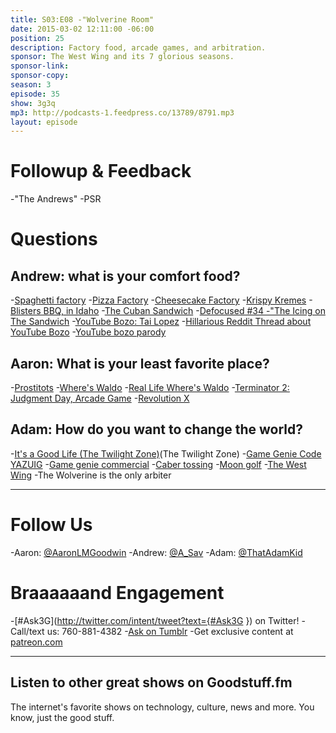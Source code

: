 ```yaml
---
title: S03:E08 -"Wolverine Room"
date: 2015-03-02 12:11:00 -06:00
position: 25
description: Factory food, arcade games, and arbitration.
sponsor: The West Wing and its 7 glorious seasons.
sponsor-link: 
sponsor-copy: 
season: 3
episode: 35
show: 3g3q
mp3: http://podcasts-1.feedpress.co/13789/8791.mp3
layout: episode
---
```


# Followup &amp; Feedback
-"The Andrews"
-PSR

# Questions

## Andrew: what is your comfort food?
-[Spaghetti factory](http://www.osf.com/)
-[Pizza Factory](http://pizzafactory.com/)
-[Cheesecake Factory](http://www.thecheesecakefactory.com/)
-[Krispy Kremes](http://www.krispykreme.com/)
-[Blisters BBQ, in Idaho](https://www.facebook.com/blistersbbq)
-[The Cuban Sandwich](http://en.wikipedia.org/wiki/Cuban_sandwich)
-[Defocused #34 -"The Icing on The Sandwich](http://defocused.co/defocused/ep-34-the-icing-on-the-sandwich.html)
-[YouTube Bozo: Tai Lopez](https://www.youtube.com/user/tailopezofficial/featured?spfreload=10)
-[Hillarious Reddit Thread about YouTube Bozo](http://www.reddit.com/r/OutOfTheLoop/comments/2v93u7/who_is_this_guy_that_just_bought_a_new/)
-[YouTube bozo parody](http://youtu.be/z5Jxe3XHCEk)

## Aaron: What is your least favorite place?
-[Prostitots](http://www.urbandictionary.com/define.php?term=Prostitot)
-[Where's Waldo](http://en.wikipedia.org/wiki/Where's_Wally%3F)
-[Real Life Where's Waldo](http://imgur.com/a/Mi9p7)
-[Terminator 2: Judgment Day, Arcade Game](http://en.wikipedia.org/wiki/Terminator_2:_Judgment_Day_(arcade_game))
-[Revolution X](http://en.wikipedia.org/wiki/Revolution_X)

## Adam: How do you want to change the world?
-[It's a Good Life (The Twilight Zone)](http://en.wikipedia.org/wiki/It's_a_Good_Life_(The_Twilight_Zone))(The Twilight Zone)
-[Game Genie Code YAZUIG](http://www.gamegenie.com/cheats/gamegenie/nes/super_mario_bros.html)
-[Game genie commercial](http://www.youtube.com/watch?v=kiu4DymYjX8)
-[Caber tossing](http://en.wikipedia.org/wiki/Caber_toss)
-[Moon golf](http://www.moongolfclub.com/)
-[The West Wing](http://www.imdb.com/title/tt0200276/)
-The Wolverine is the only arbiter

***

# Follow Us

-Aaron: [@AaronLMGoodwin](http://twitter.com/aaronlmgoodwin)
-Andrew: [@A_Sav](http://twitter.com/a_sav)
-Adam: [@ThatAdamKid](http://twitter.com/thatadamkid)

# Braaaaaand Engagement

-[#Ask3G](http://twitter.com/intent/tweet?text={#Ask3G }) on Twitter!
-Call/text us: 760-881-4382
-[Ask on Tumblr](http://3g3q.co/ask)
-Get exclusive content at [patreon.com](http://www.patreon.com/3g3q)

***

## Listen to other great shows on Goodstuff.fm

The internet's favorite shows on technology, culture, news and more. You know, just the good stuff.
